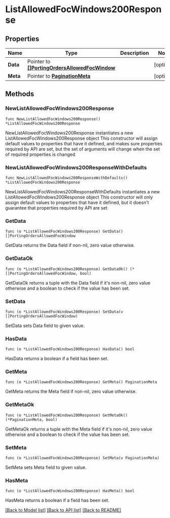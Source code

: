 # ListAllowedFocWindows200Response

## Properties

Name | Type | Description | Notes
------------ | ------------- | ------------- | -------------
**Data** | Pointer to [**[]PortingOrdersAllowedFocWindow**](PortingOrdersAllowedFocWindow.md) |  | [optional] 
**Meta** | Pointer to [**PaginationMeta**](PaginationMeta.md) |  | [optional] 

## Methods

### NewListAllowedFocWindows200Response

`func NewListAllowedFocWindows200Response() *ListAllowedFocWindows200Response`

NewListAllowedFocWindows200Response instantiates a new ListAllowedFocWindows200Response object
This constructor will assign default values to properties that have it defined,
and makes sure properties required by API are set, but the set of arguments
will change when the set of required properties is changed

### NewListAllowedFocWindows200ResponseWithDefaults

`func NewListAllowedFocWindows200ResponseWithDefaults() *ListAllowedFocWindows200Response`

NewListAllowedFocWindows200ResponseWithDefaults instantiates a new ListAllowedFocWindows200Response object
This constructor will only assign default values to properties that have it defined,
but it doesn't guarantee that properties required by API are set

### GetData

`func (o *ListAllowedFocWindows200Response) GetData() []PortingOrdersAllowedFocWindow`

GetData returns the Data field if non-nil, zero value otherwise.

### GetDataOk

`func (o *ListAllowedFocWindows200Response) GetDataOk() (*[]PortingOrdersAllowedFocWindow, bool)`

GetDataOk returns a tuple with the Data field if it's non-nil, zero value otherwise
and a boolean to check if the value has been set.

### SetData

`func (o *ListAllowedFocWindows200Response) SetData(v []PortingOrdersAllowedFocWindow)`

SetData sets Data field to given value.

### HasData

`func (o *ListAllowedFocWindows200Response) HasData() bool`

HasData returns a boolean if a field has been set.

### GetMeta

`func (o *ListAllowedFocWindows200Response) GetMeta() PaginationMeta`

GetMeta returns the Meta field if non-nil, zero value otherwise.

### GetMetaOk

`func (o *ListAllowedFocWindows200Response) GetMetaOk() (*PaginationMeta, bool)`

GetMetaOk returns a tuple with the Meta field if it's non-nil, zero value otherwise
and a boolean to check if the value has been set.

### SetMeta

`func (o *ListAllowedFocWindows200Response) SetMeta(v PaginationMeta)`

SetMeta sets Meta field to given value.

### HasMeta

`func (o *ListAllowedFocWindows200Response) HasMeta() bool`

HasMeta returns a boolean if a field has been set.


[[Back to Model list]](../README.md#documentation-for-models) [[Back to API list]](../README.md#documentation-for-api-endpoints) [[Back to README]](../README.md)


